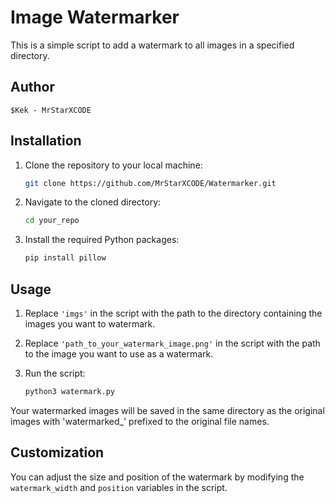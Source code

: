 
# Image Watermarker

This is a simple script to add a watermark to all images in a specified directory.

## Author

`$Kek - MrStarXCODE`

## Installation

1. Clone the repository to your local machine:

   ```bash
   git clone https://github.com/MrStarXCODE/Watermarker.git
   ```
   
2. Navigate to the cloned directory:

   ```bash
   cd your_repo
   ```

3. Install the required Python packages:

   ```bash
   pip install pillow
   ```

## Usage

1. Replace `'imgs'` in the script with the path to the directory containing the images you want to watermark.

2. Replace `'path_to_your_watermark_image.png'` in the script with the path to the image you want to use as a watermark.

3. Run the script:

   ```bash
   python3 watermark.py
   ```

Your watermarked images will be saved in the same directory as the original images with 'watermarked_' prefixed to the original file names.

## Customization

You can adjust the size and position of the watermark by modifying the `watermark_width` and `position` variables in the script.


